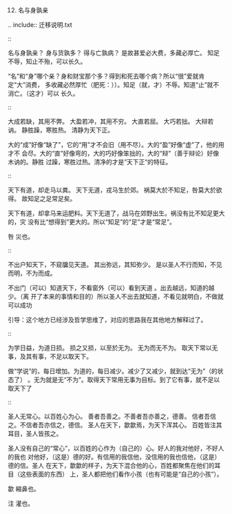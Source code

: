     
12. 名与身孰亲

.. include:: 迁移说明.txt

::

  名与身孰亲？
  身与货孰多？
  得与亡孰病？
  是故甚爱必大费，多藏必厚亡。
  知足不辱，知止不殆，可以长久。

“名”和“身”哪个亲？身和财宝那个多？得到和死去哪个病？所以“很”爱就肯定“大”消费，
多收藏必然厚忙（肥死：））。知足（就，才）不辱。知道“止”就不消亡。（这才）可以
长久。

::

  大成若缺，其用不弊。
  大盈若冲，其用不穷。
  大直若屈。
  大巧若拙。
  大辩若讷。
  静胜躁，寒胜热。
  清静为天下正。

大的“成”好像“缺了”，它的“用”才不会旧（用不尽）。大的“盈”好像“虚”了，他的用才不
会尽。大的“直”好像弯的，大的巧好像笨拙的，大的“辩”（善于辩论）好像木讷的。静胜
过躁，寒胜过热。清净的才是”天下正“的特征。

::

  天下有道，却走马以粪。
  天下无道，戎马生於郊。
  祸莫大於不知足，咎莫大於欲得。
  故知足之足常足矣。

天下有道，却拿马来运肥料。天下无道了，战马在郊野出生。祸没有比不知足更大的，灾
没有比“想得到”更大的。所以“知足”的“足”才是“常足”。

咎
  災也。

::

  不出户知天下，不窥牖见天道。
  其出弥远，其知弥少。
  是以圣人不行而知，不见而明，不为而成。

不出门（可以）知道天下，不看窗外（可以）看到天道 。出去越远，知道的越少。（离
开了本来的事情和目的）所以圣人不出去就知道，不看见就明白，不做就可以成功

引导：这个地方已经涉及哲学思维了，对应的思路我在其他地方解释过了。

::

  为学日益，为道日损。
  损之又损，以至於无为。
  无为而无不为。
  取天下常以无事，及其有事，不足以取天下。

做“学说”的，每日增加。为道的，每日减少。减少了又减少，就到达“无为”（的状态了）
。无为就是无“不为”。取得天下常用无事为目标。到了它有事，就不足以取天下了

::

  圣人无常心。以百姓心为心。
  善者吾善之。不善者吾亦善之，德善。
  信者吾信之。不信者吾亦信之，德信。
  圣人在天下，歙歙焉，为天下浑其心。
  百姓皆注其耳目，圣人皆孩之。

圣人没有自己的“常心”，以百姓的心作为（自己的）心。好人的我对他好，不好人的我也
对他好，（这是）德的好。有信用的我信他，没信用的我也信他，（这是）德的信。圣人
在天下，歙歙的样子，为天下混合他的心，百姓都聚焦在他们的耳目（这些表面的东西）
上，圣人都把他们看作小孩（也有可能是“自己的小孩”）。

歙
  縮鼻也。

注
  灌也。 

